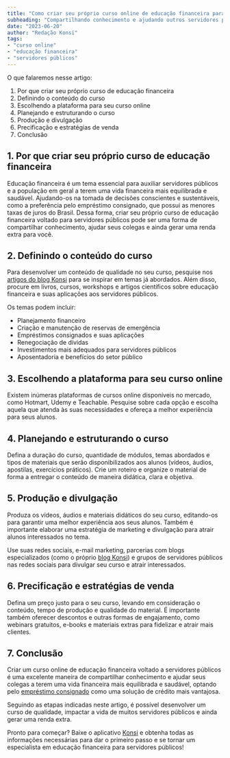 ```yaml
---
title: "Como criar seu próprio curso online de educação financeira para servidores públicos"
subheading: "Compartilhando conhecimento e ajudando outros servidores públicos com um curso online sobre educação financeira"
date: "2023-06-20"
author: "Redação Konsi"
tags:
- "curso online"
- "educação financeira"
- "servidores públicos"
---
```


O que falaremos nesse artigo:
1. Por que criar seu próprio curso de educação financeira
2. Definindo o conteúdo do curso
3. Escolhendo a plataforma para seu curso online
4. Planejando e estruturando o curso
5. Produção e divulgação
6. Precificação e estratégias de venda
7. Conclusão

## 1. Por que criar seu próprio curso de educação financeira

Educação financeira é um tema essencial para auxiliar servidores públicos e a população em geral a terem uma vida financeira mais equilibrada e saudável. Ajudando-os na tomada de decisões conscientes e sustentáveis, como a preferência pelo empréstimo consignado, que possui as menores taxas de juros do Brasil. Dessa forma, criar seu próprio curso de educação financeira voltado para servidores públicos pode ser uma forma de compartilhar conhecimento, ajudar seus colegas e ainda gerar uma renda extra para você.

## 2. Definindo o conteúdo do curso

Para desenvolver um conteúdo de qualidade no seu curso, pesquise nos [artigos do blog Konsi](https://konsi.com.br/postagens) para se inspirar em temas já abordados. Além disso, procure em livros, cursos, workshops e artigos científicos sobre educação financeira e suas aplicações aos servidores públicos.

Os temas podem incluir:

- Planejamento financeiro
- Criação e manutenção de reservas de emergência
- Empréstimos consignados e suas aplicações
- Renegociação de dívidas
- Investimentos mais adequados para servidores públicos
- Aposentadoria e benefícios do setor público

## 3. Escolhendo a plataforma para seu curso online

Existem inúmeras plataformas de cursos online disponíveis no mercado, como Hotmart, Udemy e Teachable. Pesquise sobre cada opção e escolha aquela que atenda às suas necessidades e ofereça a melhor experiência para seus alunos.

## 4. Planejando e estruturando o curso

Defina a duração do curso, quantidade de módulos, temas abordados e tipos de materiais que serão disponibilizados aos alunos (vídeos, áudios, apostilas, exercícios práticos). Crie um roteiro e organize o material de forma a entregar o conteúdo de maneira didática, clara e objetiva.

## 5. Produção e divulgação

Produza os vídeos, áudios e materiais didáticos do seu curso, editando-os para garantir uma melhor experiência aos seus alunos. Também é importante elaborar uma estratégia de marketing e divulgação para atrair alunos interessados no tema.

Use suas redes sociais, e-mail marketing, parcerias com blogs especializados (como o próprio [blog Konsi](https://konsi.com.br/postagens)) e grupos de servidores públicos nas redes sociais para divulgar seu curso e atrair interessados.

## 6. Precificação e estratégias de venda

Defina um preço justo para o seu curso, levando em consideração o conteúdo, tempo de produção e qualidade do material. É importante também oferecer descontos e outras formas de engajamento, como webinars gratuitos, e-books e materiais extras para fidelizar e atrair mais clientes.

## 7. Conclusão

Criar um curso online de educação financeira voltado a servidores públicos é uma excelente maneira de compartilhar conhecimento e ajudar seus colegas a terem uma vida financeira mais equilibrada e saudável, optando pelo [empréstimo consignado](https://konsi.com.br/creditos/dicas-para-quitar-emprstimo-consignado-mais-rapidamente) como uma solução de crédito mais vantajosa.

Seguindo as etapas indicadas neste artigo, é possível desenvolver um curso de qualidade, impactar a vida de muitos servidores públicos e ainda gerar uma renda extra.

Pronto para começar? Baixe o aplicativo [Konsi](https://konsi.com.br/aplicativo) e obtenha todas as informações necessárias para dar o primeiro passo e se tornar um especialista em educação financeira para servidores públicos!